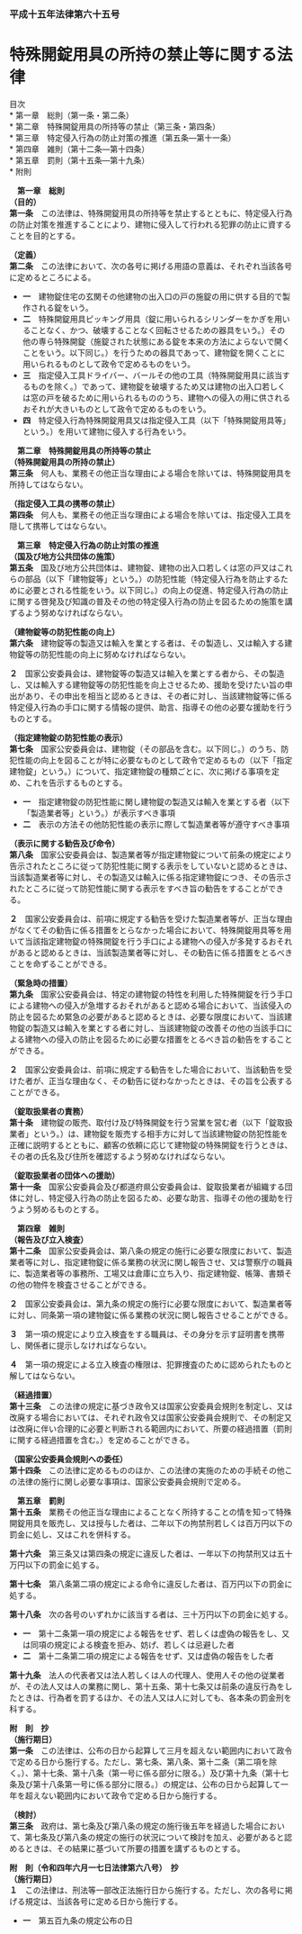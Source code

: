 ### 平成十五年法律第六十五号  
# 特殊開錠用具の所持の禁止等に関する法律  
  
目次  
	* 第一章　総則（第一条・第二条）  
	* 第二章　特殊開錠用具の所持等の禁止（第三条・第四条）  
	* 第三章　特定侵入行為の防止対策の推進（第五条―第十一条）  
	* 第四章　雑則（第十二条―第十四条）  
	* 第五章　罰則（第十五条―第十九条）  
	* 附則  
  
&emsp;**第一章　総則**  
**（目的）**  
**第一条**　この法律は、特殊開錠用具の所持等を禁止するとともに、特定侵入行為の防止対策を推進することにより、建物に侵入して行われる犯罪の防止に資することを目的とする。  
  
**（定義）**  
**第二条**　この法律において、次の各号に掲げる用語の意義は、それぞれ当該各号に定めるところによる。  
* **一**　建物錠住宅の玄関その他建物の出入口の戸の施錠の用に供する目的で製作される錠をいう。  
* **二**　特殊開錠用具ピッキング用具（錠に用いられるシリンダーをかぎを用いることなく、かつ、破壊することなく回転させるための器具をいう。）その他の専ら特殊開錠（施錠された状態にある錠を本来の方法によらないで開くことをいう。以下同じ。）を行うための器具であって、建物錠を開くことに用いられるものとして政令で定めるものをいう。  
* **三**　指定侵入工具ドライバー、バールその他の工具（特殊開錠用具に該当するものを除く。）であって、建物錠を破壊するため又は建物の出入口若しくは窓の戸を破るために用いられるもののうち、建物への侵入の用に供されるおそれが大きいものとして政令で定めるものをいう。  
* **四**　特定侵入行為特殊開錠用具又は指定侵入工具（以下「特殊開錠用具等」という。）を用いて建物に侵入する行為をいう。  
  
&emsp;**第二章　特殊開錠用具の所持等の禁止**  
**（特殊開錠用具の所持の禁止）**  
**第三条**　何人も、業務その他正当な理由による場合を除いては、特殊開錠用具を所持してはならない。  
  
**（指定侵入工具の携帯の禁止）**  
**第四条**　何人も、業務その他正当な理由による場合を除いては、指定侵入工具を隠して携帯してはならない。  
  
&emsp;**第三章　特定侵入行為の防止対策の推進**  
**（国及び地方公共団体の施策）**  
**第五条**　国及び地方公共団体は、建物錠、建物の出入口若しくは窓の戸又はこれらの部品（以下「建物錠等」という。）の防犯性能（特定侵入行為を防止するために必要とされる性能をいう。以下同じ。）の向上の促進、特定侵入行為の防止に関する啓発及び知識の普及その他の特定侵入行為の防止を図るための施策を講ずるよう努めなければならない。  
  
**（建物錠等の防犯性能の向上）**  
**第六条**　建物錠等の製造又は輸入を業とする者は、その製造し、又は輸入する建物錠等の防犯性能の向上に努めなければならない。  
  
**２**　国家公安委員会は、建物錠等の製造又は輸入を業とする者から、その製造し、又は輸入する建物錠等の防犯性能を向上させるため、援助を受けたい旨の申出があり、その申出を相当と認めるときは、その者に対し、当該建物錠等に係る特定侵入行為の手口に関する情報の提供、助言、指導その他の必要な援助を行うものとする。  
  
**（指定建物錠の防犯性能の表示）**  
**第七条**　国家公安委員会は、建物錠（その部品を含む。以下同じ。）のうち、防犯性能の向上を図ることが特に必要なものとして政令で定めるもの（以下「指定建物錠」という。）について、指定建物錠の種類ごとに、次に掲げる事項を定め、これを告示するものとする。  
* **一**　指定建物錠の防犯性能に関し建物錠の製造又は輸入を業とする者（以下「製造業者等」という。）が表示すべき事項  
* **二**　表示の方法その他防犯性能の表示に際して製造業者等が遵守すべき事項  
  
**（表示に関する勧告及び命令）**  
**第八条**　国家公安委員会は、製造業者等が指定建物錠について前条の規定により告示されたところに従って防犯性能に関する表示をしていないと認めるときは、当該製造業者等に対し、その製造又は輸入に係る指定建物錠につき、その告示されたところに従って防犯性能に関する表示をすべき旨の勧告をすることができる。  
  
**２**　国家公安委員会は、前項に規定する勧告を受けた製造業者等が、正当な理由がなくてその勧告に係る措置をとらなかった場合において、特殊開錠用具等を用いて当該指定建物錠の特殊開錠を行う手口による建物への侵入が多発するおそれがあると認めるときは、当該製造業者等に対し、その勧告に係る措置をとるべきことを命ずることができる。  
  
**（緊急時の措置）**  
**第九条**　国家公安委員会は、特定の建物錠の特性を利用した特殊開錠を行う手口による建物への侵入が急増するおそれがあると認める場合において、当該侵入の防止を図るため緊急の必要があると認めるときは、必要な限度において、当該建物錠の製造又は輸入を業とする者に対し、当該建物錠の改善その他の当該手口による建物への侵入の防止を図るために必要な措置をとるべき旨の勧告をすることができる。  
  
**２**　国家公安委員会は、前項に規定する勧告をした場合において、当該勧告を受けた者が、正当な理由なく、その勧告に従わなかったときは、その旨を公表することができる。  
  
**（錠取扱業者の責務）**  
**第十条**　建物錠の販売、取付け及び特殊開錠を行う営業を営む者（以下「錠取扱業者」という。）は、建物錠を販売する相手方に対して当該建物錠の防犯性能を正確に説明するとともに、顧客の依頼に応じて建物錠の特殊開錠を行うときは、その者の氏名及び住所を確認するよう努めなければならない。  
  
**（錠取扱業者の団体への援助）**  
**第十一条**　国家公安委員会及び都道府県公安委員会は、錠取扱業者が組織する団体に対し、特定侵入行為の防止を図るため、必要な助言、指導その他の援助を行うよう努めるものとする。  
  
&emsp;**第四章　雑則**  
**（報告及び立入検査）**  
**第十二条**　国家公安委員会は、第八条の規定の施行に必要な限度において、製造業者等に対し、指定建物錠に係る業務の状況に関し報告させ、又は警察庁の職員に、製造業者等の事務所、工場又は倉庫に立ち入り、指定建物錠、帳簿、書類その他の物件を検査させることができる。  
  
**２**　国家公安委員会は、第九条の規定の施行に必要な限度において、製造業者等に対し、同条第一項の建物錠に係る業務の状況に関し報告させることができる。  
  
**３**　第一項の規定により立入検査をする職員は、その身分を示す証明書を携帯し、関係者に提示しなければならない。  
  
**４**　第一項の規定による立入検査の権限は、犯罪捜査のために認められたものと解してはならない。  
  
**（経過措置）**  
**第十三条**　この法律の規定に基づき政令又は国家公安委員会規則を制定し、又は改廃する場合においては、それぞれ政令又は国家公安委員会規則で、その制定又は改廃に伴い合理的に必要と判断される範囲内において、所要の経過措置（罰則に関する経過措置を含む。）を定めることができる。  
  
**（国家公安委員会規則への委任）**  
**第十四条**　この法律に定めるもののほか、この法律の実施のための手続その他この法律の施行に関し必要な事項は、国家公安委員会規則で定める。  
  
&emsp;**第五章　罰則**  
**第十五条**　業務その他正当な理由によることなく所持することの情を知って特殊開錠用具を販売し、又は授与した者は、二年以下の拘禁刑若しくは百万円以下の罰金に処し、又はこれを併科する。  
  
**第十六条**　第三条又は第四条の規定に違反した者は、一年以下の拘禁刑又は五十万円以下の罰金に処する。  
  
**第十七条**　第八条第二項の規定による命令に違反した者は、百万円以下の罰金に処する。  
  
**第十八条**　次の各号のいずれかに該当する者は、三十万円以下の罰金に処する。  
* **一**　第十二条第一項の規定による報告をせず、若しくは虚偽の報告をし、又は同項の規定による検査を拒み、妨げ、若しくは忌避した者  
* **二**　第十二条第二項の規定による報告をせず、又は虚偽の報告をした者  
  
**第十九条**　法人の代表者又は法人若しくは人の代理人、使用人その他の従業者が、その法人又は人の業務に関し、第十五条、第十七条又は前条の違反行為をしたときは、行為者を罰するほか、その法人又は人に対しても、各本条の罰金刑を科する。  
  
**附　則　抄**  
**（施行期日）**  
**第一条**　この法律は、公布の日から起算して三月を超えない範囲内において政令で定める日から施行する。ただし、第七条、第八条、第十二条（第二項を除く。）、第十七条、第十八条（第一号に係る部分に限る。）及び第十九条（第十七条及び第十八条第一号に係る部分に限る。）の規定は、公布の日から起算して一年を超えない範囲内において政令で定める日から施行する。  
  
**（検討）**  
**第三条**　政府は、第七条及び第八条の規定の施行後五年を経過した場合において、第七条及び第八条の規定の施行の状況について検討を加え、必要があると認めるときは、その結果に基づいて所要の措置を講ずるものとする。  
  
**附　則（令和四年六月一七日法律第六八号）　抄**  
**（施行期日）**  
**１**　この法律は、刑法等一部改正法施行日から施行する。ただし、次の各号に掲げる規定は、当該各号に定める日から施行する。  
* **一**　第五百九条の規定公布の日  
  
